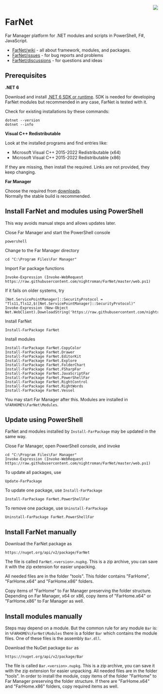 ﻿<img src="https://raw.githubusercontent.com/wiki/nightroman/FarNet/images/FarNetLogo.png" align="right"/>

# FarNet

Far Manager platform for .NET modules and scripts in PowerShell, F#, JavaScript.

- [FarNet/wiki](https://github.com/nightroman/FarNet/wiki) - all about framework, modules, and packages.
- [FarNet/issues](https://github.com/nightroman/FarNet/issues) - for bug reports and problems
- [FarNet/discussions](https://github.com/nightroman/FarNet/discussions) - for questions and ideas

## Prerequisites

**.NET 6**

Download and install [.NET 6 SDK or runtime](https://dotnet.microsoft.com/en-us/download/dotnet/6.0).
SDK is needed for developing FarNet modules but recommended in any case, FarNet is tested with it.

Check for existing installations by these commands:

    dotnet --version
    dotnet --info

**Visual C++ Redistributable**

Look at the installed programs and find entries like:

- Microsoft Visual C++ 2015-2022 Redistributable (x64)
- Microsoft Visual C++ 2015-2022 Redistributable (x86)

If they are missing, then install the required.
Links are not provided, they keep changing.

**Far Manager**

Choose the required from [downloads](https://www.farmanager.com/download.php?l=en).\
Normally the stable build is recommended.


## Install FarNet and modules using PowerShell

This way avoids manual steps and allows updates later.

Close Far Manager and start the PowerShell console

    powershell

Change to the Far Manager directory

    cd "C:\Program Files\Far Manager"

Import Far package functions

    Invoke-Expression (Invoke-WebRequest https://raw.githubusercontent.com/nightroman/FarNet/master/web.ps1)

If it fails on older systems, try

    [Net.ServicePointManager]::SecurityProtocol = "Tls11,Tls12,$([Net.ServicePointManager]::SecurityProtocol)"
    Invoke-Expression (New-Object Net.WebClient).DownloadString('https://raw.githubusercontent.com/nightroman/FarNet/master/web.ps1')

Install FarNet

    Install-FarPackage FarNet

Install modules

    Install-FarPackage FarNet.CopyColor
    Install-FarPackage FarNet.Drawer
    Install-FarPackage FarNet.EditorKit
    Install-FarPackage FarNet.Explore
    Install-FarPackage FarNet.FolderChart
    Install-FarPackage FarNet.FSharpFar
    Install-FarPackage FarNet.JavaScriptFar
    Install-FarPackage FarNet.PowerShellFar
    Install-FarPackage FarNet.RightControl
    Install-FarPackage FarNet.RightWords
    Install-FarPackage FarNet.Vessel

You may start Far Manager after this. Modules are installed in `%FARHOME%\FarNet\Modules`.


## Update using PowerShell

FarNet and modules installed by `Install-FarPackage` may be updated in the same way.

Close Far Manager, open PowerShell console, and invoke

    cd "C:\Program Files\Far Manager"
    Invoke-Expression (Invoke-WebRequest https://raw.githubusercontent.com/nightroman/FarNet/master/web.ps1)

To update all packages, use

    Update-FarPackage

To update one package, use `Install-FarPackage`

    Install-FarPackage FarNet.PowerShellFar

To remove one package, use `Uninstall-FarPackage`

    Uninstall-FarPackage FarNet.PowerShellFar


## Install FarNet manually

Download the FarNet package as

    https://nuget.org/api/v2/package/FarNet

The file is called `FarNet.<version>.nupkg`. This is a zip archive, you can
save it with the zip extension for easier unpacking.

All needed files are in the folder "tools". This folder contains "FarHome",
"FarHome.x64" and "FarHome.x86" folders.

Copy items of "FarHome" to Far Manager preserving the folder structure.
Depending on Far Manager, x64 or x86, copy items of "FarHome.x64" or
"FarHome.x86" to Far Manager as well.


## Install modules manually

Steps may depend on a module. But the common rule for any module `Bar` is: in
`%FARHOME%\FarNet\Modules` there is a folder `Bar` which contains the module
files. One of these files is the assembly `Bar.dll`.

Download the NuGet package `Bar` as

    https://nuget.org/api/v2/package/Bar

The file is called `Bar.<version>.nupkg`. This is a zip archive, you can save
it with the zip extension for easier unpacking. All needed files are in the
folder "tools". In order to install the module, copy items of the folder
"FarHome" to Far Manager preserving the folder structure. If there are
"FarHome.x64" and "FarHome.x86" folders, copy required items as well.
